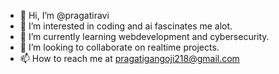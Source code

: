 - 👋 Hi, I’m @pragatiravi
- 👀 I’m interested in coding and ai fascinates me alot.
- 🌱 I’m currently learning webdevelopment and cybersecurity.
- 💞️ I’m looking to collaborate on realtime projects.
- 📫 How to reach me at pragatigangoji218@gmail.com

<!---
pragati218/pragati218 is a ✨ special ✨ repository because its `README.md` (this file) appears on your GitHub profile.
You can click the Preview link to take a look at your changes.
--->
